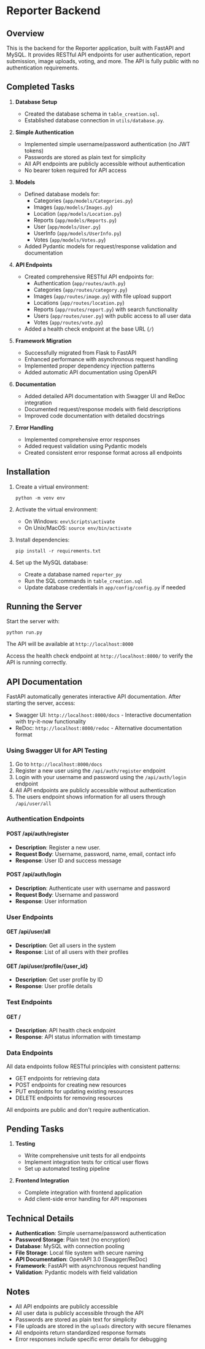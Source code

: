# Reporter Backend

## Overview

This is the backend for the Reporter application, built with FastAPI and MySQL. It provides RESTful API endpoints for user authentication, report submission, image uploads, voting, and more. The API is fully public with no authentication requirements.

## Completed Tasks

1. **Database Setup**
   - Created the database schema in `table_creation.sql`.
   - Established database connection in `utils/database.py`.

2. **Simple Authentication**
   - Implemented simple username/password authentication (no JWT tokens)
   - Passwords are stored as plain text for simplicity
   - All API endpoints are publicly accessible without authentication
   - No bearer token required for API access

3. **Models**
   - Defined database models for:
     - Categories (`app/models/Categories.py`)
     - Images (`app/models/Images.py`)
     - Location (`app/models/Location.py`)
     - Reports (`app/models/Reports.py`)
     - User (`app/models/User.py`)
     - UserInfo (`app/models/UserInfo.py`)
     - Votes (`app/models/Votes.py`)
   - Added Pydantic models for request/response validation and documentation

4. **API Endpoints**
   - Created comprehensive RESTful API endpoints for:
     - Authentication (`app/routes/auth.py`)
     - Categories (`app/routes/category.py`)
     - Images (`app/routes/image.py`) with file upload support
     - Locations (`app/routes/location.py`)
     - Reports (`app/routes/report.py`) with search functionality
     - Users (`app/routes/user.py`) with public access to all user data
     - Votes (`app/routes/vote.py`)
   - Added a health check endpoint at the base URL (`/`)

5. **Framework Migration**
   - Successfully migrated from Flask to FastAPI
   - Enhanced performance with asynchronous request handling
   - Implemented proper dependency injection patterns
   - Added automatic API documentation using OpenAPI

6. **Documentation**
   - Added detailed API documentation with Swagger UI and ReDoc integration
   - Documented request/response models with field descriptions
   - Improved code documentation with detailed docstrings

7. **Error Handling**
   - Implemented comprehensive error responses
   - Added request validation using Pydantic models
   - Created consistent error response format across all endpoints

## Installation

1. Create a virtual environment:
   ```
   python -m venv env
   ```

2. Activate the virtual environment:
   - On Windows: `env\Scripts\activate`
   - On Unix/MacOS: `source env/bin/activate`

3. Install dependencies:
   ```
   pip install -r requirements.txt
   ```

4. Set up the MySQL database:
   - Create a database named `reporter_py`
   - Run the SQL commands in `table_creation.sql`
   - Update database credentials in `app/config/config.py` if needed

## Running the Server

Start the server with:
```
python run.py
```

The API will be available at `http://localhost:8000`

Access the health check endpoint at `http://localhost:8000/` to verify the API is running correctly.

## API Documentation

FastAPI automatically generates interactive API documentation. After starting the server, access:
- Swagger UI: `http://localhost:8000/docs` - Interactive documentation with try-it-now functionality
- ReDoc: `http://localhost:8000/redoc` - Alternative documentation format

### Using Swagger UI for API Testing

1. Go to `http://localhost:8000/docs`
2. Register a new user using the `/api/auth/register` endpoint
3. Login with your username and password using the `/api/auth/login` endpoint
4. All API endpoints are publicly accessible without authentication
5. The users endpoint shows information for all users through `/api/user/all`

### Authentication Endpoints

#### POST /api/auth/register
- **Description**: Register a new user.
- **Request Body**: Username, password, name, email, contact info
- **Response**: User ID and success message

#### POST /api/auth/login
- **Description**: Authenticate user with username and password
- **Request Body**: Username and password
- **Response**: User information

### User Endpoints

#### GET /api/user/all
- **Description**: Get all users in the system
- **Response**: List of all users with their profiles

#### GET /api/user/profile/{user_id}
- **Description**: Get user profile by ID
- **Response**: User profile details

### Test Endpoints

#### GET /
- **Description**: API health check endpoint
- **Response**: API status information with timestamp

### Data Endpoints

All data endpoints follow RESTful principles with consistent patterns:
- GET endpoints for retrieving data
- POST endpoints for creating new resources
- PUT endpoints for updating existing resources
- DELETE endpoints for removing resources

All endpoints are public and don't require authentication.

## Pending Tasks

1. **Testing**
   - Write comprehensive unit tests for all endpoints
   - Implement integration tests for critical user flows
   - Set up automated testing pipeline

2. **Frontend Integration**
   - Complete integration with frontend application
   - Add client-side error handling for API responses

## Technical Details

- **Authentication**: Simple username/password authentication
- **Password Storage**: Plain text (no encryption)
- **Database**: MySQL with connection pooling
- **File Storage**: Local file system with secure naming
- **API Documentation**: OpenAPI 3.0 (Swagger/ReDoc)
- **Framework**: FastAPI with asynchronous request handling
- **Validation**: Pydantic models with field validation

## Notes
- All API endpoints are publicly accessible
- All user data is publicly accessible through the API
- Passwords are stored as plain text for simplicity
- File uploads are stored in the `uploads` directory with secure filenames
- All endpoints return standardized response formats
- Error responses include specific error details for debugging